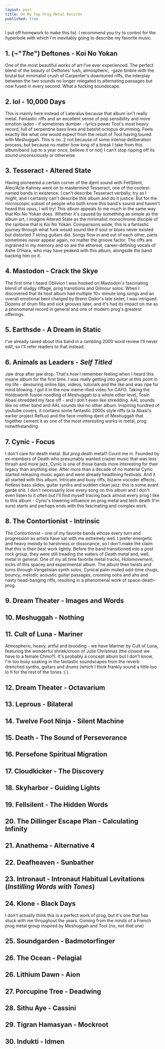 ```yaml
---
layout: post
title: On My Top Prog Metal Records
published: true
---
```


I put off homework to make this list. I recommend you try to control for the hyperbole with which I'm inevitably going to describe my favorite music.
 
## 1. (¬"_The_") Deftones - Koi No Yokan

One of the most beautiful works of art I've ever experienced. The perfect blend of the beauty of Deftones' lush, atmospheric, -gaze timbre with the brutal but minimalist crush of Carpenter's downtuned riffs, the interplay between the two sounds no longer relegated to alternating passages but now fused in every second. What a fucking soundscape. 

## 2. lol - 10,000 Days

This is mainly here instead of Lateralus because that album isn't really metal. Fantastic riffs and an excellent sense of pop sensibility and more emotion laden - if sometimes dumber - lyrics power Tool's most heavy record, full of serpentine bass lines and batshit octopus drumming. Feels exactly like what one would expect from the result of Tool having toured with Meshuggah. This is no. 2 not because of some intense deliberation process, but because no matter how long of a break I take from this album/band (up to a year once, believe it or not) I can't stop ripping off its sound unconsciously or otherwise.

## 3. Tesseract - Altered State

Having pioneered a certain corner of the djent sound with FellSilent, Alec/Acle Kahney went on to mastermind Tesseract, one of the coolest-named bands in existence. I can't describe Tesseract verbally, try as I might, and I certainly can't describe this album and do it justice. But for the microscopic subset of people who both know this band's sound and haven't heard this opus, I will try! This album appeals to me much in the same way that Koi No Yokan does. Whether it's caused by something as simple as the album art, I imagine Altered State as the minimalist monochrome disciple of the rainbow that is Koi No Yokan. Comparisons aside, this is a fantastic journey through what funk would sound like if soul or blues never existed but distorted 7 string guitars did. Songs flow in and out of each other, parts sometimes never appear again, no matter the groove factor. The riffs are ingrained in my memory and so are the ethereal, career-defining vocals of Ashe O'Hara, who may have peaked with this album, alongside the band backing him on it.

## 4. Mastodon - Crack the Skye

The first time I heard Oblivion I was hooked on Mastodon's fascinating blend of sludgy riffage, prog transitions and Gilmour solos. When I discovered that its host album had multiple 10+ minute long songs and an overall emotional bent charged by Brenn Dailor's late sister, I was intrigued. Dozens of drum fills and *sick grooves* later, and it's had its impact on me as a phenomenal record in general and one of modern prog's greatest offerings.

## 5. Earthsde - A Dream in Static

I've already raved about this band in a rambling 2000 word review I'll never edit, so I'll refer readers to that instead.

## 6. Animals as Leaders - _Self Titled_

Jaw drop after jaw drop. That's how I remember feeling when I heard this insane album for the first time. I was really getting into guitar at this point in my life - devouring online tips, videos, tutorials and the like and was ripe for mind blowing. I got it in the now meme-ified video for CAFO. Taking the Holdsworth fusion noodling of Meshuggah to a whole other level, Tosin Abasi shredded my face off - and I don't even like shredding. AAL sounds like no other band and AAL sounds like no other album. Inspiring hundred of youtube covers, it contains some fantastic 2000s style riffs (a la Abasi's earlier project Reflux) and the face-melting djent of Meshuggah that together cement it as one of the most interesting works in metal, prog notwithstanding. 

## 7. Cynic - Focus

I don't care for death metal. But _prog_ death metal? Count me in. Founded by ex-members of Death who presumably wanted crazier music that was less thrash and more jazz, Cynic is one of those bands more interesting for their legacy than anything else. After more than a decade of no material Cynic started releasing music again and were already headlining festivals. And it all started with this album. Intricate and busy riffs, bizarre vocoder effects, fretless bass slides, guitar synths and sudden clean jazz: this is some avant garde shit. I don't necessarily love every song on this album and I don't even listen to it often but I'll find myself tracing back almost every prog I like to this album - Cynic's towering influence on prog metal and tech death (I'm sure) starts and perhaps ends with this fascinating and complex work.

## 8. The Contortionist - Intrinsic

The Contortionist - one of my favorite bands whose every turn and progression as artists have sat with me extremely well. I prefer energetic and heavy melody to harshness or dissonance, so I don't make the claim that this is their best work lightly. Before the band transitioned into a post rock group, they were still treading the waters of Death metal and, well, metal in general. One of my all time favorite metal tracks, Holomovement, kicks of this spacey and experimental album. The album then twists and turns through Vangelisian synth solos, Cynical palm muted odd-time chugs, bouncy, melodic acoustic guitar passages, crooning oohs and ahs and nasty head-banging riffs, resulting in a phenomenal work of space-death-prog. 

## 9. Dream Theater - Images and Words
## 10. Meshuggah - Nothing
## 11. Cult of Luna - Mariner

Atmospheric, heavy, artful and brooding - we have Mariner by Cult of Luna, featuring the wonderful shriek/croon of Julie Christmas (the closest we have to a female Chino?). It's probably a concept album but I don't know, I'm too busy soaking in the fantastic soundscapes from the reverb drenched synths, guitars and drums (which I think frankly sound a little too lo fi for the rest of the tones :( ). 

## 12. Dream Theater - Octavarium
## 13. Leprous - Bilateral
## 14. Twelve Foot Ninja - Silent Machine
## 15. Death - The Sound of Perseverance
## 16. Persefone Spiritual Migration
## 17. Cloudkicker - The Discovery
## 18. Skyharbor - Guiding Lights
## 19. Fellsilent - The Hidden Words
## 20. The Dillinger Escape Plan - Calculating Infinity
## 21. Anathema - Alternative 4
## 22. Deafheaven - Sunbather
## 23. Intronaut - Intronaut Habitual Levitations (_Instilling Words with Tones_)
## 24. Klone - Black Days

I don't actually think this is a perfect work of prog, but it's one that has stuck with me throughout the years. Coming from the minds of a French prog metal group inspired by Meshuggah and Tool (no, not *that* one)

## 25. Soundgarden - Badmotorfinger
## 26. The Ocean - Pelagial
## 26. Lithium Dawn - Aion
## 27. Porcupine Tree - Deadwing
## 28. Sithu Aye - Cassini
## 29. Tigran Hamasyan - Mockroot
## 30. Indukti - Idmen
